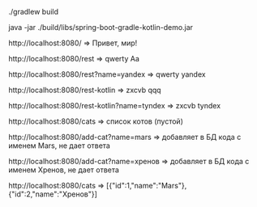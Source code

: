 ./gradlew build

java -jar ./build/libs/spring-boot-gradle-kotlin-demo.jar



http://localhost:8080/ => Привет, мир!

http://localhost:8080/rest => qwerty Aa

http://localhost:8080/rest?name=yandex => qwerty yandex

http://localhost:8080/rest-kotlin => zxcvb qqq

http://localhost:8080/rest-kotlin?name=tyndex => zxcvb tyndex

http://localhost:8080/cats => список котов (пустой)

http://localhost:8080/add-cat?name=mars => добавляет в БД кода с именем Mars, не дает ответа

http://localhost:8080/add-cat?name=хренов => добавляет в БД кода с именем Хренов, не дает ответа

http://localhost:8080/cats => [{"id":1,"name":"Mars"},{"id":2,"name":"Хренов"}]

